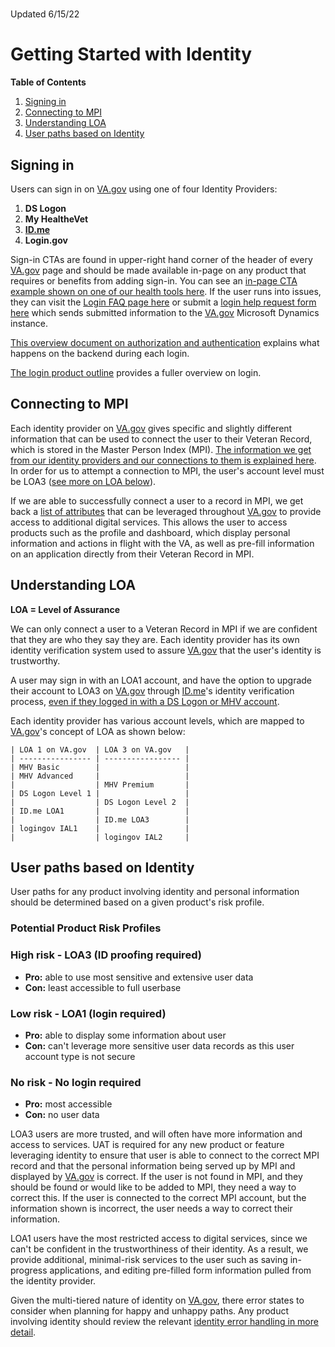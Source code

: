 # 

Updated 6/15/22

# Getting Started with Identity

**Table of Contents**

1. [Signing in](notion://www.notion.so/7964973d4088479f9446144b68bbd4aa#signing-in)
2. [Connecting to MPI](notion://www.notion.so/7964973d4088479f9446144b68bbd4aa#connecting-to-MPI)
3. [Understanding LOA](notion://www.notion.so/7964973d4088479f9446144b68bbd4aa#Understanding-LOA)
4. [User paths based on Identity](notion://www.notion.so/7964973d4088479f9446144b68bbd4aa#User-paths-based-on-Identity)

## Signing in

Users can sign in on [VA.gov](http://va.gov/) using one of four Identity Providers:

1. **DS Logon**
2. **My HealtheVet**
3. **[ID.me](http://id.me/)**
4. **Login.gov**

Sign-in CTAs are found in upper-right hand corner of the header of every [VA.gov](http://va.gov/) page and should be made available in-page on any product that requires or benefits from adding sign-in. You can see an [in-page CTA example shown on one of our health tools here](https://staging.va.gov/health-care/refill-track-prescriptions/). If the user runs into issues, they can visit the [Login FAQ page here](https://staging.va.gov/sign-in-faq/) or submit a [login help request form here](https://www.accesstocare.va.gov/sign-in-help) which sends submitted information to the [VA.gov](http://va.gov/) Microsoft Dynamics instance.

[This overview document on authorization and authentication](https://github.com/department-of-veterans-affairs/va.gov-team/blob/master/products/identity/Products/login/reference-documents/auth/authentication-and-authorization.md) explains what happens on the backend during each login.

[The login product outline](https://github.com/department-of-veterans-affairs/va.gov-team/tree/master/products/identity/Products/login) provides a fuller overview on login.

## Connecting to MPI

Each identity provider on [VA.gov](http://va.gov/) gives specific and slightly different information that can be used to connect the user to their Veteran Record, which is stored in the Master Person Index (MPI). [The information we get from our identity providers and our connections to them is explained here](https://github.com/department-of-veterans-affairs/va.gov-team/blob/master/products/identity/Products/login/ssoe/ssoe_saml_response_attributes.md). In order for us to attempt a connection to MPI, the user's account level must be LOA3 ([see more on LOA below](notion://www.notion.so/7964973d4088479f9446144b68bbd4aa#Understanding-LOA)).

If we are able to successfully connect a user to a record in MPI, we get back a [list of attributes](notion://www.notion.so/7964973d4088479f9446144b68bbd4aa) that can be leveraged throughout [VA.gov](http://va.gov/) to provide access to additional digital services. This allows the user to access products such as the profile and dashboard, which display personal information and actions in flight with the VA, as well as pre-fill information on an application directly from their Veteran Record in MPI.

## Understanding LOA

**LOA = Level of Assurance**

We can only connect a user to a Veteran Record in MPI if we are confident that they are who they say they are. Each identity provider has its own identity verification system used to assure [VA.gov](http://va.gov/) that the user's identity is trustworthy.

A user may sign in with an LOA1 account, and have the option to upgrade their account to LOA3 on [VA.gov](http://va.gov/) through [ID.me](http://id.me/)'s identity verification process, [even if they logged in with a DS Logon or MHV account](https://github.com/department-of-veterans-affairs/va.gov-team/blob/master/products/identity/login/idme/idv-flow-updated-20170821.pdf).

Each identity provider has various account levels, which are mapped to [VA.gov](http://va.gov/)'s concept of LOA as shown below:

```
| LOA 1 on VA.gov  | LOA 3 on VA.gov   |
| ---------------- | ----------------- |
| MHV Basic        |                   |
| MHV Advanced     |                   |
|                  | MHV Premium       |
| DS Logon Level 1 |                   |
|                  | DS Logon Level 2  |
| ID.me LOA1       |                   |
|                  | ID.me LOA3        |
| logingov IAL1    |                   |
|                  | logingov IAL2     |
```

## User paths based on Identity

User paths for any product involving identity and personal information should be determined based on a given product's risk profile.

### Potential Product Risk Profiles

### High risk - LOA3 (ID proofing required)

- **Pro:** able to use most sensitive and extensive user data
- **Con:** least accessible to full userbase

### Low risk - LOA1 (login required)

- **Pro:** able to display some information about user
- **Con:** can't leverage more sensitive user data records as this user account type is not secure

### No risk - No login required

- **Pro:** most accessible
- **Con:** no user data

LOA3 users are more trusted, and will often have more information and access to services. UAT is required for any new product or feature leveraging identity to ensure that user is able to connect to the correct MPI record and that the personal information being served up by MPI and displayed by [VA.gov](http://va.gov/) is correct. If the user is not found in MPI, and they should be found or would like to be added to MPI, they need a way to correct this. If the user is connected to the correct MPI account, but the information shown is incorrect, the user needs a way to correct their information.

LOA1 users have the most restricted access to digital services, since we can't be confident in the trustworthiness of their identity. As a result, we provide additional, minimal-risk services to the user such as saving in-progress applications, and editing pre-filled form information pulled from the identity provider.

Given the multi-tiered nature of identity on [VA.gov](http://va.gov/), there error states to consider when planning for happy and unhappy paths. Any product involving identity should review the relevant [identity error handling in more detail](https://github.com/department-of-veterans-affairs/va.gov-team/blob/master/products/identity/Products/login/error-messages/sign-in-error-handling.md).
